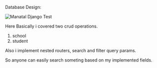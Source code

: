 Database Design:

![Manatal Django Test](https://user-images.githubusercontent.com/39440576/213274805-a5234788-d8a4-4528-ac91-44f7194d1899.jpg)

Here Basically i covered two crud operations. 
1. school
2. student


Also i implement nested routers, search and filter query params.


So anyone can easily search someting based on my implemented fields.
